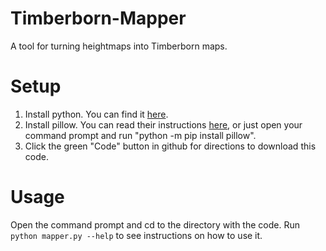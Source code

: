 # Timberborn-Mapper
A tool for turning heightmaps into Timberborn maps.

# Setup
1. Install python. You can find it [here](https://www.python.org/downloads/).
2. Install pillow. You can read their instructions [here](https://pillow.readthedocs.io/en/stable/installation.html), or just open your command prompt and run "python -m pip install pillow".
3. Click the green "Code" button in github for directions to download this code.

# Usage
Open the command prompt and cd to the directory with the code. Run `python mapper.py --help` to see instructions on how to use it.
